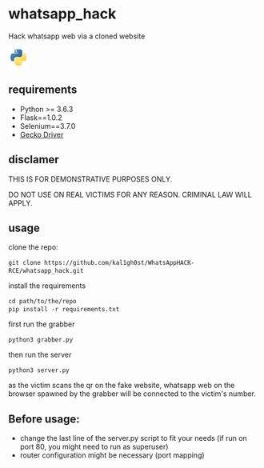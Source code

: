 # whatsapp_hack
Hack whatsapp web via a cloned website
<p align="left">
    <img src="https://raw.githubusercontent.com/devicons/devicon/master/icons/python/python-original.svg" alt="pyton" width="40" height="40"/>
    </p>

## requirements
 - Python >= 3.6.3
 - Flask==1.0.2
 - Selenium==3.7.0
 - [Gecko Driver](https://github.com/mozilla/geckodriver/releases)


## disclamer

THIS IS FOR DEMONSTRATIVE PURPOSES ONLY.

DO NOT USE ON REAL VICTIMS FOR ANY REASON. CRIMINAL LAW WILL APPLY.
 
## usage
clone the repo:
        
    git clone https://github.com/kal1gh0st/WhatsAppHACK-RCE/whatsapp_hack.git

install the requirements

    cd path/to/the/repo
    pip install -r requirements.txt
    
first run the grabber
    
    python3 grabber.py
    
then run the server

    python3 server.py
    
    
as the victim scans the qr on the fake website, whatsapp web on the browser spawned
by the grabber will be connected to the victim's number.

## Before usage:
 - change the last line of the server.py script to fit your needs
 (if run on port 80, you might need to run as superuser)
 - router configuration might be necessary (port mapping)
